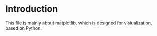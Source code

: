 # Introduction
This file is mainly about matplotlib, which is designed for visiualization, based on Python.
